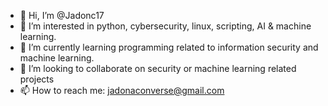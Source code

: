 - 👋 Hi, I’m @Jadonc17
- 👀 I’m interested in python, cybersecurity, linux, scripting, AI & machine learning.
- 🌱 I’m currently learning programming related to information security and machine learning.
- 💞️ I’m looking to collaborate on security or machine learning related projects
- 📫 How to reach me: jadonaconverse@gmail.com

